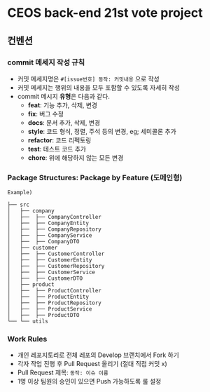 # CEOS back-end 21st vote project

## 컨벤션

### commit 메세지 작성 규칙

- 커밋 메세지명은 `#[issue번호] 동작: 커밋내용` 으로 작성
- 커밋 메세지는 행위의 내용을 모두 포함할 수 있도록 자세히 작성
- commit 메시지 **유형**은 다음과 같다.
    - **feat**: 기능 추가, 삭제, 변경
    - **fix**: 버그 수정
    - **docs**: 문서 추가, 삭제, 변경
    - **style**: 코드 형식, 정렬, 주석 등의 변경, eg; 세미콜론 추가
    - **refactor**: 코드 리펙토링
    - **test**: 테스트 코드 추가
    - **chore**: 위에 해당하지 않는 모든 변경

### Package Structures: Package by Feature (도메인형)

```
Example)

├── src
│   ├── company
│   ├──  ├── CompanyController
│   ├──  ├── CompanyEntity
│   ├──  ├── CompanyRepository
│   ├──  ├── CompanyService
│   ├──  ├── CompanyDTO
│   ├── customer
│   ├──  ├── CustomerController
│   ├──  ├── CustomerEntity
│   ├──  ├── CustomerRepository
│   ├──  ├── CustomerService
│   ├──  ├── CustomerDTO
│   ├── product
│   ├──  ├── ProductController
│   ├──  ├── ProductEntity
│   ├──  ├── ProductRepository
│   ├──  ├── ProductService
│   ├──  ├── ProductDTO
└── └── utils
```

### Work Rules

- 개인 레포지토리로 전체 레포의 Develop 브랜치에서 Fork 하기
- 각자 작업 진행 후 Pull Request 올리기 (절대 직접 커밋 x)
- Pull Request 제목: `동작: 이슈 이름`
- 1명 이상 팀원의 승인이 있으면 Push 가능하도록 룰 설정